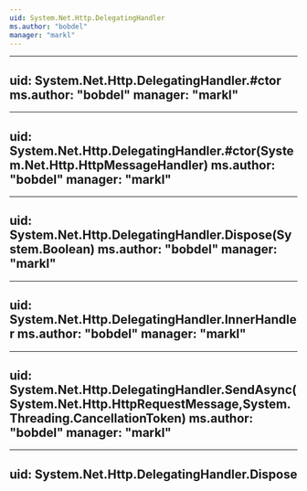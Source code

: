 ```yaml
---
uid: System.Net.Http.DelegatingHandler
ms.author: "bobdel"
manager: "markl"
---
```


---
uid: System.Net.Http.DelegatingHandler.#ctor
ms.author: "bobdel"
manager: "markl"
---

---
uid: System.Net.Http.DelegatingHandler.#ctor(System.Net.Http.HttpMessageHandler)
ms.author: "bobdel"
manager: "markl"
---

---
uid: System.Net.Http.DelegatingHandler.Dispose(System.Boolean)
ms.author: "bobdel"
manager: "markl"
---

---
uid: System.Net.Http.DelegatingHandler.InnerHandler
ms.author: "bobdel"
manager: "markl"
---

---
uid: System.Net.Http.DelegatingHandler.SendAsync(System.Net.Http.HttpRequestMessage,System.Threading.CancellationToken)
ms.author: "bobdel"
manager: "markl"
---

---
uid: System.Net.Http.DelegatingHandler.Dispose
---
